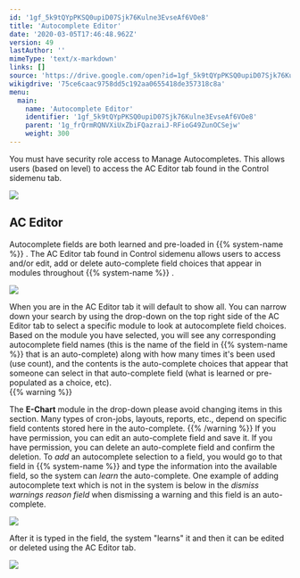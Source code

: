```yaml
---
id: '1gf_5k9tQYpPKSQ0upiD07Sjk76Kulne3EvseAf6VOe8'
title: 'Autocomplete Editor'
date: '2020-03-05T17:46:48.962Z'
version: 49
lastAuthor: ''
mimeType: 'text/x-markdown'
links: []
source: 'https://drive.google.com/open?id=1gf_5k9tQYpPKSQ0upiD07Sjk76Kulne3EvseAf6VOe8'
wikigdrive: '75ce6caac9758dd5c192aa0655418de357318c8a'
menu:
  main:
    name: 'Autocomplete Editor'
    identifier: '1gf_5k9tQYpPKSQ0upiD07Sjk76Kulne3EvseAf6VOe8'
    parent: '1g_frQrmRQNVXiUxZbiFQazraiJ-RFioG49ZunOCSejw'
    weight: 300
---
```

You must have security role access to Manage Autocompletes. This allows users (based on level) to access the AC Editor tab found in the Control sidemenu tab.
  
![](../autocomplete-editor.assets/0451eb3bf312f6305419e609b832bf6d.png)  

  
## AC Editor  
  
Autocomplete fields are both learned and pre-loaded in {{% system-name %}} . The AC Editor tab found in Control sidemenu allows users to access and/or edit, add or delete auto-complete field choices that appear in modules throughout {{% system-name %}} .
  
![](../autocomplete-editor.assets/eddf1bc674d685d461a661f68c30d93b.png)  

When you are in the AC Editor tab it will default to show all. You can narrow down your search by using the drop-down on the top right side of the AC Editor tab to select a specific module to look at autocomplete field choices.  
Based on the module you have selected, you will see any corresponding autocomplete field names (this is the name of the field in {{% system-name %}} that is an auto-complete) along with how many times it's been used (use count), and the contents is the auto-complete choices that appear that someone can select in that auto-complete field (what is learned or pre-populated as a choice, etc).  
{{% warning %}}

The **E-Chart** module in the drop-down please avoid changing items in this section. Many types of cron-jobs, layouts, reports, etc., depend on specific field contents stored here in the auto-complete.
{{% /warning %}}
If you have permission, you can edit an auto-complete field and save it.
If you have permission, you can delete an auto-complete field and confirm the deletion.
To *add* an autocomplete selection to a field, you would go to that field in {{% system-name %}} and type the information into the available field, so the system can *learn* the auto-complete. One example of adding autocomplete text which is not in the system is below in the *dismiss warnings* *reason field* when dismissing a warning and this field is an auto-complete.
  
![](../autocomplete-editor.assets/b02e2e097e9b0ff7e97fd11ca0400f0a.png)  

After it is typed in the field, the system "learns" it and then it can be edited or deleted using the AC Editor tab.
  
![](../autocomplete-editor.assets/722c05a91f99fe779e33639a9a268ba8.png)  

